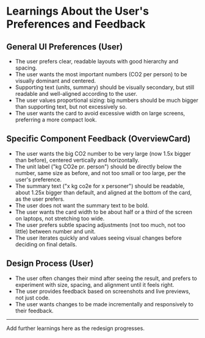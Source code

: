 

# Learnings About the User's Preferences and Feedback

## General UI Preferences (User)
- The user prefers clear, readable layouts with good hierarchy and spacing.
- The user wants the most important numbers (CO2 per person) to be visually dominant and centered.
- Supporting text (units, summary) should be visually secondary, but still readable and well-aligned according to the user.
- The user values proportional sizing: big numbers should be much bigger than supporting text, but not excessively so.
- The user wants the card to avoid excessive width on large screens, preferring a more compact look.

## Specific Component Feedback (OverviewCard)
- The user wants the big CO2 number to be very large (now 1.5x bigger than before), centered vertically and horizontally.
- The unit label ("kg CO2e pr. person") should be directly below the number, same size as before, and not too small or too large, per the user's preference.
- The summary text ("x kg co2e for x personer") should be readable, about 1.25x bigger than default, and aligned at the bottom of the card, as the user prefers.
- The user does not want the summary text to be bold.
- The user wants the card width to be about half or a third of the screen on laptops, not stretching too wide.
- The user prefers subtle spacing adjustments (not too much, not too little) between number and unit.
- The user iterates quickly and values seeing visual changes before deciding on final details.

## Design Process (User)
- The user often changes their mind after seeing the result, and prefers to experiment with size, spacing, and alignment until it feels right.
- The user provides feedback based on screenshots and live previews, not just code.
- The user wants changes to be made incrementally and responsively to their feedback.

---

Add further learnings here as the redesign progresses.
